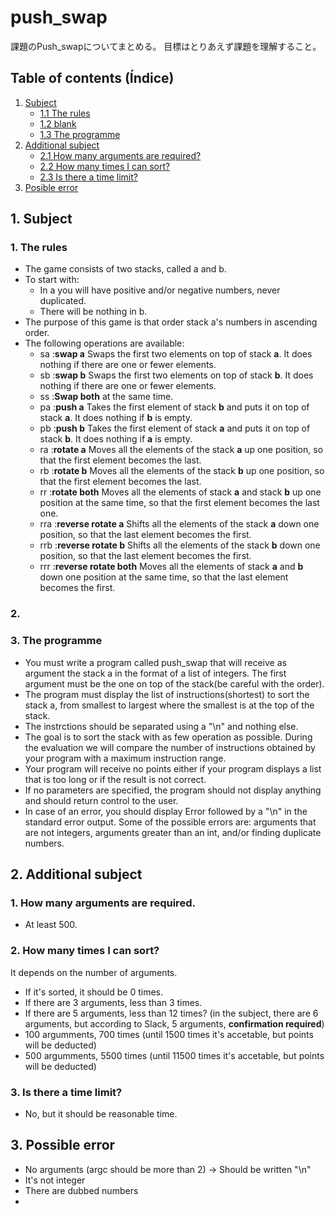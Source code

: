 # push_swap
課題のPush_swapについてまとめる。
目標はとりあえず課題を理解すること。

## Table of contents (Índice)
1. [Subject](#1-subject)
    - [1.1 The rules](#11-the-rules)
    - [1.2 blank](#12-blank)
    - [1.3 The programme](#13-the-programme)
2. [Additional subject](#2-additional-subject)
    - [2.1 How many arguments are required?](#21-how-many-arguments-are-required)
    - [2.2 How many times I can sort?](#22-how-many-times-i-can-sort)
    - [2.3 Is there a time limit?](#23-is-there-a-time-limit)
3. [Posible error](#3-possible-error)

## 1. Subject
### 1. The rules
- The game consists of two stacks, called a and b.
- To start with:
    - In a you will have positive and/or negative numbers, never duplicated.
    - There will be nothing in b.
- The purpose of this game is that order stack a's numbers in ascending order.
- The following operations are available:
    - sa :**swap a** Swaps the first two elements on top of stack **a**. It does nothing if there are one or fewer elements.
    - sb :**swap b** Swaps the first two elements on top of stack **b**. It does nothing if there are one or fewer elements.
    - ss :**Swap both** at the same time.
    - pa :**push a** Takes the first element of stack **b** and puts it on top of stack **a**. It does nothing if **b** is empty.
    - pb :**push b** Takes the first element of stack **a** and puts it on top of stack **b**. It does nothing if **a** is empty.
    - ra :**rotate a** Moves all the elements of the stack **a** up one position, so that the first element becomes the last.
    - rb :**rotate b** Moves all the elements of the stack **b** up one position, so that the first element becomes the last.
    - rr :**rotate both** Moves all the elements of stack **a** and stack **b** up one position at the same time, so that the first element becomes the last one.
    - rra :**reverse rotate a** Shifts all the elements of the stack **a** down one position, so that the last element becomes the first.
    - rrb :**reverse rotate b** Shifts all the elements of the stack **b** down one position, so that the last element becomes the first.
    - rrr :**reverse rotate both** Moves all the elements of stack **a** and **b** down one position at the same time, so that the last element becomes the first.

### 2. 
### 3. The programme
- You must write a program called push_swap that will receive as argument the stack a in the format of a list of integers. The first argument must be the one on top of the stack(be careful with the order).
- The program must display the list of instructions(shortest)
to sort the stack a, from smallest to largest where the smallest is at the top of the stack.
- The instrctions should be separated using a "\n" and nothing else.
- The goal is to sort the stack with as few operation as possible. During the evaluation we will compare the number of instructions obtained by your program with a maximum instruction range.
- Your program will receive no points either if your program displays a list that is too long or if the result is not correct.
- If no parameters are specified, the program should not display anything and should return control to the user.
- In case of an error, you should display Error followed by a "\n" in the standard error output. Some of the possible errors are: arguments that are not integers, arguments greater than an int, and/or finding duplicate numbers.

## 2. Additional subject
### 1. How many arguments are required.
- At least 500.
### 2. How many times I can sort?
It depends on the number of arguments.
- If it's sorted, it should be 0 times.
- If there are 3 arguments, less than 3 times.
- If there are 5 arguments, less than 12 times? (in the subject, there are 6 arguments, but according to Slack, 5 arguments, **confirmation required**)
- 100 argumments, 700 times (until 1500 times it's accetable, but points will be deducted)
- 500 argumments, 5500 times (until 11500 times it's accetable, but points will be deducted)
### 3. Is there a time limit?
- No, but it should be reasonable time.

## 3. Possible error
- No arguments (argc should be more than 2) -> Should be written "\n"
- It's not integer
- There are dubbed numbers
- 



